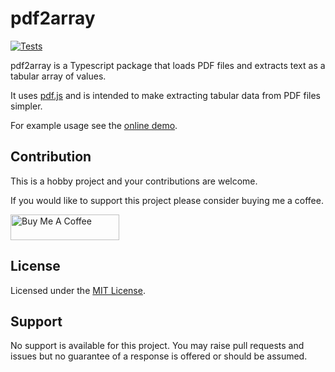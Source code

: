 # pdf2array

[![Tests](https://github.com/tonyroberts/pdf2array/actions/workflows/tests.yml/badge.svg?branch=main)](https://github.com/tonyroberts/pdf2array/actions/workflows/tests.yml)

pdf2array is a Typescript package that loads PDF files and extracts text as a tabular array of values.

It uses [pdf.js](https://github.com/mozilla/pdf.js/) and is intended to make extracting tabular data from PDF files simpler.

For example usage see the [online demo](https://tonyroberts.github.io/pdf2array/).

## Contribution

This is a hobby project and your contributions are welcome.

If you would like to support this project please consider buying me a coffee.

<a href="https://www.buymeacoffee.com/tonyroberts" target="_blank"><img src="https://cdn.buymeacoffee.com/buttons/default-orange.png" alt="Buy Me A Coffee" height="41" width="174"></a>

## License

Licensed under the [MIT License](https://raw.githubusercontent.com/tonyroberts/pdf2array/main/LICENSE).

## Support

No support is available for this project. You may raise pull requests and issues but no guarantee of a response is offered or should be assumed.
